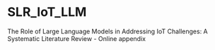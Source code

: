 # SLR_IoT_LLM
The Role of Large Language Models in Addressing IoT Challenges: A Systematic Literature Review - Online appendix
